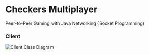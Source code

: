 # Checkers Multiplayer
Peer-to-Peer Gaming with Java Networking (Socket Programming)

### Client
![Client Class Diagram](https://github.com/tk-codes/checkers/blob/master/Checkers%20-%20Client/doc/ClientSide.png)

